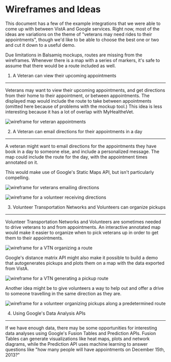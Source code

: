 Wireframes and Ideas
====================

This document has a few of the example integrations that we were able to come
up with between VistA and Google services. Right now, most of the ideas are
variations on the theme of "veterans may need rides to their appointments",
though we'd like to be able to choose the best one or two and cut it down to
a useful demo.

Due limitations in Balsamiq mockups, routes are missing from the wireframes.
Whenever there is a map with a series of markers, it's safe to assume that
there would be a route included as well.


1. A Veteran can view their upcoming appointments
-------------------------------------------------

Veterans may want to view their upcoming appointments, and get directions
from their home to their appointment, or between appointments. The displayed
map would include the route to take between appointments (omitted here because
of problems with the mockup tool.)
This idea is less interesting because it has a lot of overlap with MyHealtheVet.

![wireframe for veteran appointments](https://raw.github.com/openmash/mashmesh/master/wireframes/veteran-views-appointments.png)


2. A Veteran can email directions for their appointments in a day
-----------------------------------------------------------------

A veteran might want to email directions for the appointments they have
book in a day to someone else, and include a personalized message. The map
could include the route for the day, with the appointment times annotated
on it.

This would make use of Google's Static Maps API, but isn't particularly
compelling.

![wireframe for veterans emailing directions](https://raw.github.com/openmash/mashmesh/master/wireframes/veteran-sends-directions.png)

![wireframe for a volunteer receiving directions](https://raw.github.com/openmash/mashmesh/master/wireframes/volunteer-receives-directions.png)


3. Volunteer Transportation Networks and Volunteers can organize pickups
------------------------------------------------------------------------

Volunteer Transportation Networks and Volunteers are sometimes needed to
drive veterans to and from appointments. An interactive annotated map
would make it easier to organize when to pick veterans up in order to
get them to their appointments.

![wireframe for a VTN organizing a route](https://raw.github.com/openmash/mashmesh/master/wireframes/vtn-organizes-pickups.png)

Google's distance matrix API might also make it possible to build a demo
that autogenerates pickups and plots them on a map with the data exported
from VistA.

![wireframe for a VTN generating a pickup route](https://raw.github.com/openmash/mashmesh/master/wireframes/vtn-autogenerates-routes.png)

Another idea might be to give volunteers a way to help out and offer a
drive to someone travelling in the same direction as they are.

![wireframe for a volunteer organizing pickups along a predetermined route](https://raw.github.com/openmash/mashmesh/master/wireframes/volunteer-organizes-pickups-along-a-predetermined-route.png)


4. Using Google's Data Analysis APIs
------------------------------------

If we have enough data, there may be some opportunities for interesting
data analyses using Google's Fusion Tables and Prediction APIs.
Fusion Tables can generate visualizations like heat maps, plots and
network diagrams, while the Prediction API uses machine learning to
answer questions like "how many people will have appointments on
December 15th, 2013?"

